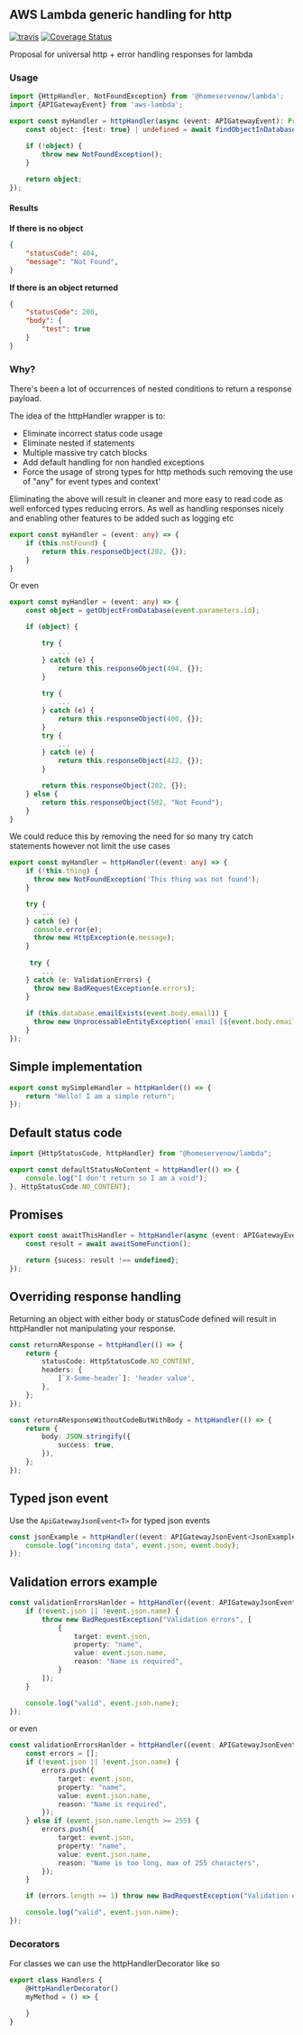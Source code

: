 ## AWS Lambda generic handling for http

<a href="https://travis-ci.org/github/Homeservenow/severless-http-handler"><img src="https://travis-ci.org/github/Homeservenow/severless-http-handler.svg?branch=master" alt="travis"/></a>
<a href='https://coveralls.io/github/Homeservenow/severless-http-handler?branch=master'><img src='https://coveralls.io/repos/github/Homeservenow/severless-http-handler/badge.svg?branch=master' alt='Coverage Status' /></a>


Proposal for universal http + error handling responses for lambda

### Usage

```ts
import {HttpHandler, NotFoundException} from '@homeservenow/lambda';
import {APIGatewayEvent} from 'aws-lambda';

export const myHandler = httpHandler(async (event: APIGatewayEvent): Promise<{test: true} | never> => {
    const object: {test: true} | undefined = await findObjectInDatabase(event.parameters.id);
    
    if (!object) {
        throw new NotFoundException();
    }

    return object;
});
```

#### Results

**If there is no object**
```json
{
    "statusCode": 404,
    "message": "Not Found",
}
```

**If there is an object returned**

```json
{
    "statusCode": 200,
    "body": {
        "test": true
    }
}
```

### Why? 

There's been a lot of occurrences of nested conditions to return a response payload. 

The idea of the httpHandler wrapper is to: 
- Eliminate incorrect status code usage
- Eliminate nested if statements
- Multiple massive try catch blocks
- Add default handling for non handled exceptions
- Force the usage of strong types for http methods such removing the use of "any" for event types and context'

Eliminating the above will result in cleaner and more easy to read code as well enforced types reducing errors. As well as handling responses nicely and enabling other features to be added such as logging etc

```ts
export const myHandler = (event: any) => {
    if (this.notFound) {
        return this.responseObject(202, {});
    }
}
```

Or even 

```ts
export const myHandler = (event: any) => {
    const object = getObjectFromDatabase(event.parameters.id);

    if (object) {

        try {
            ...
        } catch (e) {
            return this.responseObject(404, {});
        }
        
        try {
            ...
        } catch (e) {
            return this.responseObject(400, {});
        }
        try {
            ...
        } catch (e) {
            return this.responseObject(422, {});
        }

        return this.responseObject(202, {});
    } else {
        return this.responseObject(502, "Not Found");
    }
}
```

We could reduce this by removing the need for so many try catch statements however not limit the use cases

```ts
export const myHandler = httpHandler((event: any) => {
    if (!this.thing) {
      throw new NotFoundException('This thing was not found');
    }

    try {
        ...
    } catch (e) {
      console.error(e);
      throw new HttpException(e.message);
    }
    
     try {
        ...
    } catch (e: ValidationErrors) {
      throw new BadRequestException(e.errors);
    }
    
    if (this.database.emailExists(event.body.email)) {
      throw new UnprocessableEntityException(`email [${event.body.email}] is already registered`);
    }
});
```

## Simple implementation 

```ts
export const mySimpleHandler = httpHanlder(() => {
    return "Hello! I am a simple return";
});
```

## Default status code

```ts
import {HttpStatusCode, httpHandler} from "@homeservenow/lambda";

export const defaultStatusNoContent = httpHandler(() => {
    console.log("I don't return so I am a void");
}, HttpStatusCode.NO_CONTENT);
```

## Promises

```ts
export const awaitThisHandler = httpHandler(async (event: APIGatewayEvent): Promise<{success: boolean}> => {
    const result = await awaitSomeFunction();

    return {sucess: result !== undefined};
});
```

## Overriding response handling

Returning an object with either body or statusCode defined will result in httpHandler not manipulating your response.

```ts
const returnAResponse = httpHandler(() => {
    return {
        statusCode: HttpStatusCode.NO_CONTENT,
        headers: {
            [`X-Some-header`]: 'header value',
        },
    };
});

const returnAResponseWithoutCodeButWithBody = httpHandler(() => {
    return {
        body: JSON.stringify({
            success: true,
        }),
    };
});
```

## Typed json event 

Use the `ApiGatewayJsonEvent<T>` for typed json events

```ts
const jsonExample = httpHandler((event: APIGatewayJsonEvent<JsonExampleDTOInterface>) => {
    console.log("incoming data", event.json, event.body);
});
```

## Validation errors example 

```ts
const validationErrorsHanlder = httpHandler((event: APIGatewayJsonEvent<{name?: string}>) => {
    if (!event.json || !event.json.name) {
        throw new BadRequestException("Validation errors", [
            {
                target: event.json,
                property: "name",
                value: event.json.name,
                reason: "Name is required",
            }
        ]);
    }

    console.log("valid", event.json.name);
});
```

or even 

```ts
const validationErrorsHanlder = httpHandler((event: APIGatewayJsonEvent<{name?: string}>) => {
    const errors = [];
    if (!event.json || !event.json.name) {
        errors.push({
            target: event.json,
            property: "name",
            value: event.json.name,
            reason: "Name is required",
        });
    } else if (event.json.name.length >= 255) {
        errors.push({
            target: event.json,
            property: "name",
            value: event.json.name,
            reason: "Name is too long, max of 255 characters",
        });
    }

    if (errors.length >= 1) throw new BadRequestException("Validation errors", errors);

    console.log("valid", event.json.name);
});
```

### Decorators 

For classes we can use the httpHandlerDecorator like so 

```ts
export class Handlers {
    @HttpHandlerDecorator()
    myMethod = () => {

    }
}
```
